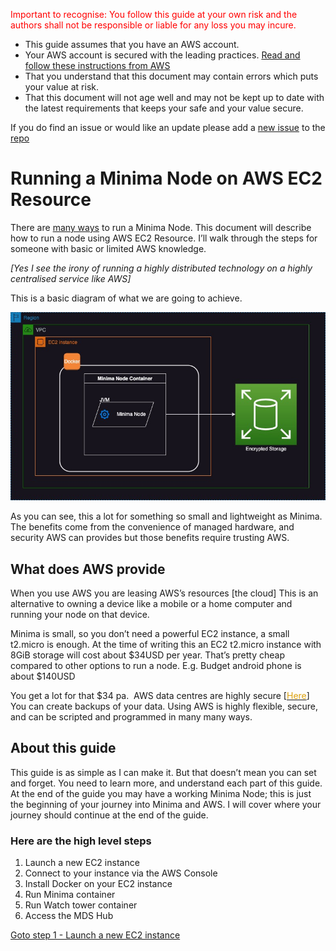 <span style="color:red">Important to recognise: You follow this guide at your own risk and the authors shall not be responsible or liable for any loss you may incure.</span>

* This guide assumes that you have an AWS account.
* Your AWS account is secured with the leading practices. [Read and follow these instructions from AWS](https://docs.aws.amazon.com/accounts/latest/reference/welcome-first-time-user.html)
* That you understand that this document may contain errors which puts your value at risk. 
* That this document will not age well and may not be kept up to date with the latest requirements that keeps your safe and your value secure.

If you do find an issue or would like an update please add a [new issue](https://github.com/dominicfarr/minima_guides/issues) to the [repo](https://github.com/dominicfarr/minima_guides)


# Running a Minima Node on AWS EC2 Resource

There are [<span>many ways</span>](https://docs.minima.global/docs/runanode/get_started) to run a Minima Node. This document will describe how to run a node using AWS EC2 Resource. I’ll walk through the steps for someone with basic or limited AWS knowledge.

_[Yes I see the irony of running a highly distributed technology on a highly centralised service like AWS]_

This is a basic diagram of what we are going to achieve.

![Basic Architectural Diagram of Minima Node Running in Docker on an EC2 instance.](aws-minima-arch.jpg)

As you can see, this a lot for something so small and lightweight as Minima. The benefits come from the convenience of managed hardware, and security AWS can provides but those benefits require trusting AWS. 

## What does AWS provide

When you use AWS you are leasing AWS’s resources [the cloud] This is an alternative to owning a device like a mobile or a home computer and running your node on that device.

Minima is small, so you don’t need a powerful EC2 instance, a small t2.micro is enough. At the time of writing this an EC2 t2.micro instance with 8GiB storage will cost about $34USD per year. That’s pretty cheap compared to other options to run a node. E.g. Budget android phone is about $140USD

You get a lot for that $34 pa.<span class="Apple-converted-space"> </span> AWS data centres are highly secure [[<span class="s1" style="color: rgb(220, 161, 13);">Here</span>](https://aws.amazon.com/compliance/data-center/controls/)] You can create backups of your data. Using AWS is highly flexible, secure, and can be scripted and programmed in many many ways.<span class="Apple-converted-space"> </span>

## About this guide

This guide is as simple as I can make it. But that doesn’t mean you can set and forget. You need to learn more, and understand each part of this guide. At the end of the guide you may have a working Minima Node; this is just the beginning of your journey into Minima and AWS. I will cover where your journey should continue at the end of the guide. 

### Here are the high level steps

1.  Launch a new EC2 instance
2.  Connect to your instance via the AWS Console
3.  Install Docker on your EC2 instance
4.  Run Minima container
5.  Run Watch tower container
6.  Access the MDS Hub

[Goto step 1 - Launch a new EC2 instance](./step1/index.md)
